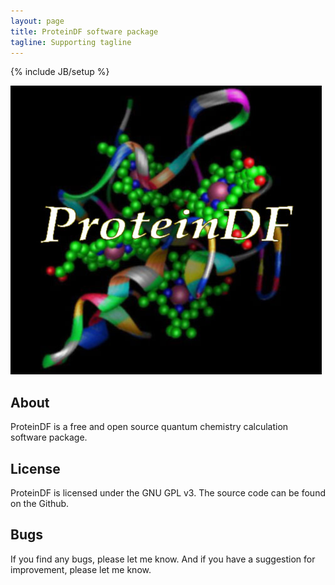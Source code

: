 ```yaml
---
layout: page
title: ProteinDF software package
tagline: Supporting tagline
---
```

{% include JB/setup %}

![ProteinDF logo](img/PDFLOGO.jpg "ProteinDF logo")

## About
ProteinDF is a free and open source quantum chemistry calculation software package.


## License

ProteinDF is licensed under the GNU GPL v3.
The source code can be found on the Github.

## Bugs

If you find any bugs, please let me know.
And if you have a suggestion for improvement, please let me know.
